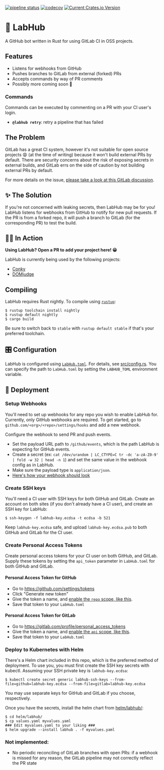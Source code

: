 [![pipeline status](https://gitlab.com/brndnmtthws-oss/labhub/badges/master/pipeline.svg)](https://gitlab.com/brndnmtthws-oss/labhub/commits/master) [![codecov](https://codecov.io/gh/brndnmtthws/labhub/branch/master/graph/badge.svg)](https://codecov.io/gh/brndnmtthws/labhub) [![Current Crates.io Version](https://img.shields.io/crates/v/labhub.svg)](https://crates.io/crates/labhub)

# 🤖 LabHub

A GitHub bot written in Rust for using GitLab CI in OSS projects.

## Features

- Listens for webhooks from GitHub
- Pushes branches to GitLab from external (forked) PRs
- Accepts commands by way of PR comments
- Possibly more coming soon 👻

### Commands

Commands can be executed by commenting on a PR with your CI user's login.

- **`@labhub retry`**: retry a pipeline that has failed

## The Problem

GitLab has a great CI system, however it's not suitable for open source projects 😧 (at the time of writing) because it won't build external PRs by default. There are security concerns about the risk of exposing secrets in external builds, and GitLab errs on the side of caution by not building external PRs by default.

For more details on the issue, [please take a look at this GitLab discussion](https://gitlab.com/gitlab-org/gitlab-ee/issues/5667).

## ✨ The Solution

If you're not concerned with leaking secrets, then LabHub may be for you! LabHub listens for webhooks from GitHub to notify for new pull requests. If the PR is from a forked repo, it will push a branch to GitLab (for the corresponding PR) to test the build.

## 🏃‍♀️ In Action

**Using LabHub? Open a PR to add your project here! 😀**

LabHub is currently being used by the following projects:

- [Conky](https://github.com/brndnmtthws/conky)
- [DOMjudge](https://github.com/domjudge/domjudge)

## Compiling

LabHub requires Rust nightly. To compile using [`rustup`](https://rustup.rs/):

```ShellSession
$ rustup toolchain install nightly
$ rustup default nightly
$ cargo build
```

Be sure to switch back to `stable` with `rustup default stable` if that's your preferred toolchain.

## 🎛 Configuration

LabHub is configured using [`LabHub.toml`](LabHub.toml). For details, see [src/config.rs](src/config.rs). You can specify the path to `LabHub.toml` by setting the `LABHUB_TOML` environment variable.

## 🚀 Deployment

### Setup Webhooks

You'll need to set up webhooks for any repo you wish to enable LabHub for. Currently, only GitHub webhooks are required. To get started, go to `github.com/<org>/<repo>/settings/hooks` and add a new webhook.

Configure the webhook to send PR and push events.

- Set the payload URL path to `/github/events`, which is the path LabHub is expecting for GitHub events.
- Create a secret (ex: `cat /dev/urandom | LC_CTYPE=C tr -dc 'a-zA-Z0-9' | fold -w 32 | head -n 1`) and set the same value in the webhook config as in LabHub.
- Make sure the payload type is `application/json`.
- [Here's how your webhook should look](docs/github-webhook-config.png)

### Create SSH keys

You'll need a CI user with SSH keys for both GitHub and GitLab. Create an account on both sites (if you don't already have a CI user), and create an SSH key for LabHub:

```ShellSession
$ ssh-keygen -f labhub-key.ecdsa -t ecdsa -b 521
```

Keep `labhub-key.ecdsa` safe, and upload `labhub-key.ecdsa.pub` to both GitHub and GitLab for the CI user.

### Create Personal Access Tokens

Create personal access tokens for your CI user on both GitHub, and GitLab. Supply these tokens by setting the `api_token` parameter in `LabHub.toml` for both GitHub and GitLab.

#### Personal Access Token for GitHub

- Go to https://github.com/settings/tokens
- Click "Generate new token"
- Give the token a name, and [enable the `repo` scope, like this](docs/github-personal-access-token.png).
- Save that token to your `LabHub.toml`

#### Personal Access Token for GitLab

- Go to https://gitlab.com/profile/personal_access_tokens
- Give the token a name, and [enable the `api` scope, like this](docs/gitlab-personal-access-token.png).
- Save that token to your `LabHub.toml`

### Deploy to Kubernetes with Helm

There's a Helm chart included in this repo, which is the preferred method of deployment. To use you, you must first create the SSH key secrets with kubectl. Assuming your SSH private key is `labhub-key.ecdsa`:

```ShellSession
$ kubectl create secret generic labhub-ssh-keys --from-file=github=labhub-key.ecdsa --from-file=gitlab=labhub-key.ecdsa
```

You may use separate keys for GitHub and GitLab if you choose, respectively.

Once you have the secrets, install the helm chart from [helm/labhub/](helm/labhub/):

```ShellSession
$ cd helm/labhub/
$ cp values.yaml myvalues.yaml
### Edit myvalues.yaml to your liking ###
$ helm upgrade --install labhub . -f myvalues.yaml
```

### Not implemented:

- No periodic reconciling of GitLab branches with open PRs: if a webhook is missed for any reason, the GitLab pipeline may not correctly reflect the PR state
